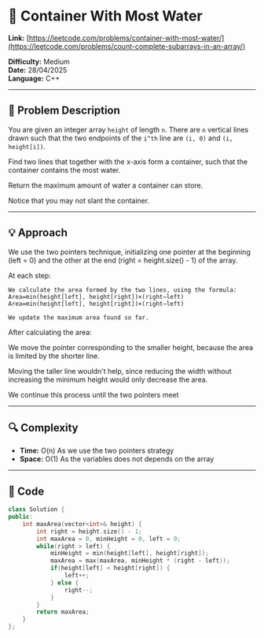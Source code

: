 # 🔢 Container With Most Water

**Link:** [https://leetcode.com/problems/container-with-most-water/](https://leetcode.com/problems/count-complete-subarrays-in-an-array/)

**Difficulty:** Medium  
**Date:** 28/04/2025  
**Language:** C++

---

## 🧠 Problem Description

You are given an integer array ```height``` of length ```n```. There are ```n``` vertical lines drawn such that the two endpoints of the ```i^th``` line are ```(i, 0)``` and ```(i, height[i])```.

Find two lines that together with the x-axis form a container, such that the container contains the most water.

Return the maximum amount of water a container can store.

Notice that you may not slant the container.

---

## 💡 Approach

We use the two pointers technique, initializing one pointer at the beginning (left = 0) and the other at the end (right = height.size() - 1) of the array.

At each step:

    We calculate the area formed by the two lines, using the formula:
    Area=min(height[left], height[right])×(right−left)
    Area=min(height[left], height[right])×(right−left)

    We update the maximum area found so far.

After calculating the area:

We move the pointer corresponding to the smaller height, because the area is limited by the shorter line.

Moving the taller line wouldn't help, since reducing the width without increasing the minimum height would only decrease the area.

We continue this process until the two pointers meet

---

## 🔍 Complexity

- **Time:** O(n) As we use the two pointers strategy
- **Space:** O(1) As the variables does not depends on the array

---

## 🧪 Code

```cpp
class Solution {
public:
    int maxArea(vector<int>& height) {
        int right = height.size() - 1;
        int maxArea = 0, minHeight = 0, left = 0;
        while(right > left) {
            minHeight = min(height[left], height[right]);
            maxArea = max(maxArea, minHeight * (right - left));
            if(height[left] < height[right]) {
                left++;
            } else {
                right--;
            }
        }
        return maxArea;
    }
};